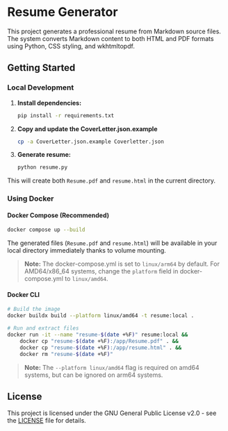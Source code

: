 # Resume Generator

This project generates a professional resume from Markdown source files. The system converts Markdown content to both HTML and PDF formats using Python, CSS styling, and wkhtmltopdf.

## Getting Started

### Local Development

1. **Install dependencies:**
   ```bash
   pip install -r requirements.txt
   ```

2. **Copy and update the CoverLetter.json.example**
   ```bash
   cp -a CoverLetter.json.example Coverletter.json
   ```

3. **Generate resume:**
   ```bash
   python resume.py
   ```

This will create both `Resume.pdf` and `resume.html` in the current directory.

### Using Docker

#### Docker Compose (Recommended)

```bash
docker compose up --build
```

The generated files (`Resume.pdf` and `resume.html`) will be available in your local directory immediately thanks to volume mounting.

> **Note:** The docker-compose.yml is set to `linux/arm64` by default. For AMD64/x86_64 systems, change the `platform` field in docker-compose.yml to `linux/amd64`.

#### Docker CLI

```bash
# Build the image
docker buildx build --platform linux/amd64 -t resume:local .

# Run and extract files
docker run -it --name "resume-$(date +%F)" resume:local &&
    docker cp "resume-$(date +%F):/app/Resume.pdf" . &&
    docker cp "resume-$(date +%F):/app/resume.html" . &&
    docker rm "resume-$(date +%F)"
```

> **Note:** The `--platform linux/amd64` flag is required on amd64 systems, but can be ignored on arm64 systems.

## License

This project is licensed under the GNU General Public License v2.0 - see the [LICENSE](LICENSE) file for details.
